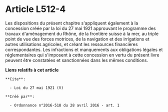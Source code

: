# Article L512-4

Les dispositions du présent chapitre s'appliquent également à la concession créée par la loi du 27 mai 1921 approuvant le
programme des travaux d'aménagement du Rhône, de la frontière suisse à la mer, au triple point de vue des forces motrices, de
la navigation et des irrigations et autres utilisations agricoles, et créant les ressources financières correspondantes. Les
infractions et manquements aux obligations légales et réglementaires qui s'imposent à cette concession en vertu du présent
livre peuvent être constatées et sanctionnées dans les mêmes conditions.

**Liens relatifs à cet article**

	**Cite**:

	  - Loi du 27 mai 1921 (V)

	**Créé par**:

	  - Ordonnance n°2016-518 du 28 avril 2016 - art. 1
